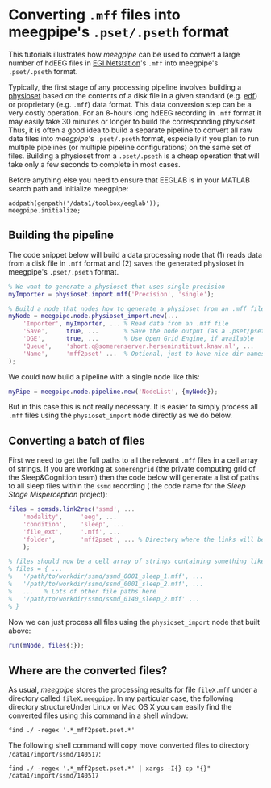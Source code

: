 Converting `.mff` files into meegpipe's `.pset/.pseth` format
===

This tutorials illustrates how _meegpipe_ can be used to convert a large 
number of hdEEG files in [EGI Netstation][egi]'s `.mff` into meegpipe's 
`.pset/.pseth` format. 

Typically, the first stage of any processing pipeline involves building a 
[physioset][physioset] based on the contents of a disk file in
a given standard (e.g. [edf][edf]) or proprietary (e.g. `.mff`) data
format. This data conversion step can be a very costly operation. 
For an 8-hours long hdEEG recording in `.mff` format it may easily take 
30 minutes or longer to build the corresponding physioset. Thus, it is 
often a good idea to build a separate pipeline to convert all raw data
files into _meegpipe_'s `.pset/.pseth` format, especially if you plan to run 
multiple pipelines (or multiple pipeline configurations) on the same set 
of files.  Building a physioset from a `.pset/.pseth` is a cheap operation
that will take only a few seconds to complete in most cases.

[egi]: http://www.egi.com/research-division/geodesic-eeg-system-components/eeg-software
[edf]: http://www.edfplus.info/
[physioset]: https://github.com/meegpipe/meegpipe/blob/master/%2Bphysioset/%40physioset/README.md

Before anything else you need to ensure that EEGLAB is in your MATLAB 
search path and initialize meegpipe:

````
addpath(genpath('/data1/toolbox/eeglab'));
meegpipe.initialize;
````


## Building the pipeline

The code snippet below will build a data processing node that (1) 
reads data from a disk file in `.mff` format and (2) saves the generated 
physioset in meegpipe's `.pset/.pseth` format. 

````matlab
% We want to generate a physioset that uses single precision
myImporter = physioset.import.mff('Precision', 'single');

% Build a node that nodes how to generate a physioset from an .mff file
myNode = meegpipe.node.physioset_import.new(...
    'Importer', myImporter, ... % Read data from an .mff file
    'Save',     true, ...       % Save the node output (as a .pset/pseth)
    'OGE',      true, ...       % Use Open Grid Engine, if available
    'Queue',    'short.q@somerenserver.herseninstituut.knaw.nl', ...
    'Name',     'mff2pset' ...  % Optional, just to have nice dir names
);
```` 

We could now build a pipeline with a single node like this:

````matlab
myPipe = meegpipe.node.pipeline.new('NodeList', {myNode});
````
But in this case this is not really necessary. It is easier to simply
process all `.mff` files using the `physioset_import` node directly as we
do below.



## Converting a batch of files

First we need to get the full paths to all the relevant `.mff` files in a
cell array of strings. If you are working at `somerengrid` (the private 
computing grid of the Sleep&Cognition team) then the code below will 
generate a list of paths to all sleep files within the `ssmd` recording (
the code name for the _Sleep Stage Misperception_ project):

````matlab
files = somsds.link2rec('ssmd', ...
    'modality',     'eeg', ...
    'condition',    'sleep', ...
    'file_ext',     '.mff', ...
    'folder',       'mff2pset', ... % Directory where the links will be created
    );

% files should now be a cell array of strings containing something like:
% files = { ...
%   '/path/to/workdir/ssmd/ssmd_0001_sleep_1.mff', ...
%   '/path/to/workdir/ssmd/ssmd_0001_sleep_2.mff', ...
%   ...   % Lots of other file paths here
%   '/path/to/workdir/ssmd/ssmd_0140_sleep_2.mff' ...
% }
````

Now we can just process all files using the `physioset_import` node that 
built above:

````matlab
run(mNode, files{:});
````

## Where are the converted files?

As usual, _meegpipe_ stores the processing results for file `fileX.mff` 
under a directory called `fileX.meegpipe`. In my particular case, the 
following directory structureUnder Linux or Mac OS X you can easily find the converted files using this 
command in a shell window:

````
find ./ -regex '.*_mff2pset.pset.*'
````

The following shell command will copy move converted files to directory 
`/data1/import/ssmd/140517`:

````
find ./ -regex '.*_mff2pset.pset.*' | xargs -I{} cp "{}" /data1/import/ssmd/140517
```` 
